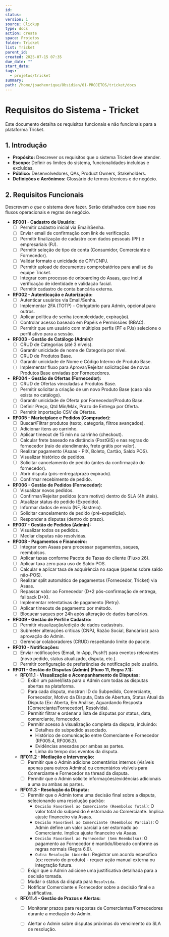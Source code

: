 ```yaml
---
id: 
status: 
version: 1
source: Clickup
type: docs
action: create
space: Projetos
folder: Tricket
list: Tricket
parent_id: 
created: 2025-07-15 07:35
due_date: ""
start_date: 
tags:
  - projetos/tricket
summary: 
path: /home/joaohenrique/Obsidian/01-PROJETOS/tricket/docs
---
```

# Requisitos do Sistema - Tricket

Este documento detalha os requisitos funcionais e não funcionais para a plataforma Tricket.

## 1. Introdução

*   **Propósito:** Descrever os requisitos que o sistema Tricket deve atender.
*   **Escopo:** Definir os limites do sistema, funcionalidades incluídas e excluídas.
*   **Público:** Desenvolvedores, QAs, Product Owners, Stakeholders.
*   **Definições e Acrônimos:** Glossário de termos técnicos e de negócio.

## 2. Requisitos Funcionais

Descrevem *o que* o sistema deve fazer. Serão detalhados com base nos fluxos operacionais e regras de negócio.

*   **RF001 - Cadastro de Usuário:**
    *   [ ] Permitir cadastro inicial via Email/Senha.
    *   [ ] Enviar email de confirmação com link de verificação.
    *   [ ] Permitir finalização de cadastro com dados pessoais (PF) e empresariais (PJ).
    *   [ ] Permitir seleção de tipo de conta (Consumidor, Comerciante e Fornecedor).
    *   [ ] Validar formato e unicidade de CPF/CNPJ.
    *   [ ] Permitir upload de documentos comprobatórios para análise da equipe Tricket.
    *   [ ] Integrar com processo de onboarding do Asaas, que inclui verificação de identidade e validação facial.
    *   [ ] Permitir cadastro de conta bancária externa.
*   **RF002 - Autenticação e Autorização:**
    *   [ ] Autenticar usuários via Email/Senha.
    *   [ ] Implementar 2FA (TOTP) - Obrigatório para Admin, opcional para outros.
    *   [ ] Aplicar política de senha (complexidade, expiração).
    *   [ ] Controlar acesso baseado em Papéis e Permissões (RBAC).
    *   [ ] Permitir que um usuário com múltiplos perfis (PF e PJs) selecione o perfil ativo para a sessão.
*   **RF003 - Gestão de Catálogo (Admin):**
    *   [ ] CRUD de Categorias (até 3 níveis).
    *   [ ] Garantir unicidade de nome de Categoria por nível.
    *   [ ] CRUD de Produtos Base.
    *   [ ] Garantir unicidade de Nome e Código Interno de Produto Base.
    *   [ ] Implementar fluxo para Aprovar/Rejeitar solicitações de novos Produtos Base enviadas por Fornecedores.
*   **RF004 - Gestão de Ofertas (Fornecedor):**
    *   [ ] CRUD de Ofertas vinculadas a Produtos Base.
    *   [ ] Permitir solicitar a criação de um novo Produto Base (caso não exista no catálogo).
    *   [ ] Garantir unicidade de Oferta por Fornecedor/Produto Base.
    *   [ ] Definir Preço, Qtd Mín/Máx, Prazo de Entrega por Oferta.
    *   [ ] Permitir importação CSV de Ofertas.
*   **RF005 - Marketplace e Pedidos (Comprador):**
    *   [ ] Buscar/Filtrar produtos (texto, categoria, filtros avançados).
    *   [ ] Adicionar itens ao carrinho.
    *   [ ] Aplicar timeout de 15 min no carrinho (checkout).
    *   [ ] Calcular frete baseado na distância (PostGIS) e nas regras do fornecedor (raio de atendimento, frete grátis por valor).
    *   [ ] Realizar pagamento (Asaas - PIX, Boleto, Cartão, Saldo POS).
    *   [ ] Visualizar histórico de pedidos.
    *   [ ] Solicitar cancelamento de pedido (antes da confirmação do fornecedor).
    *   [ ] Abrir disputa (pós-entrega/prazo expirado).
    *   [ ] Confirmar recebimento de pedido.
*   **RF006 - Gestão de Pedidos (Fornecedor):**
    *   [ ] Visualizar novos pedidos.
    *   [ ] Confirmar/Rejeitar pedidos (com motivo) dentro do SLA (4h úteis).
    *   [ ] Atualizar status do pedido (Expedido).
    *   [ ] Informar dados de envio (NF, Rastreio).
    *   [ ] Solicitar cancelamento de pedido (pré-expedição).
    *   [ ] Responder a disputas (dentro do prazo).
*   **RF007 - Gestão de Pedidos (Admin):**
    *   [ ] Visualizar todos os pedidos.
    *   [ ] Mediar disputas não resolvidas.
*   **RF008 - Pagamentos e Financeiro:**
    *   [ ] Integrar com Asaas para processar pagamentos, saques, reembolsos.
    *   [ ] Aplicar taxas conforme Pacote de Taxas do cliente (Fluxo 26).
    *   [ ] Aplicar taxa zero para uso de Saldo POS.
    *   [ ] Calcular e aplicar taxa de adquirência no saque (apenas sobre saldo não-POS).
    *   [ ] Realizar split automático de pagamentos (Fornecedor, Tricket) via Asaas.
    *   [ ] Repassar valor ao Fornecedor (D+2 pós-confirmação de entrega, fallback D+X).
    *   [ ] Implementar retentativas de pagamento (Retry).
    *   [ ] Aplicar timeouts de pagamento por método.
    *   [ ] Bloquear saques por 24h após alteração de dados bancários.
*   **RF009 - Gestão de Perfil e Cadastro:**
    *   [ ] Permitir visualização/edição de dados cadastrais.
    *   [ ] Submeter alterações críticas (CNPJ, Razão Social, Bancários) para aprovação do Admin.
    *   [ ] Gerenciar colaboradores (CRUD) respeitando limite do pacote.
*   **RF010 - Notificações:**
    *   [ ] Enviar notificações (Email, In-App, Push?) para eventos relevantes (novo pedido, status atualizado, disputa, etc.).
    *   [ ] Permitir configuração de preferências de notificação pelo usuário.
*   **RF011 - Gestão de Disputas (Admin) (Fluxo 11, Regra 7.1):**
    *   **RF011.1 - Visualização e Acompanhamento de Disputas:**
        *   [ ] Exibir um painel/lista para o Admin com todas as disputas abertas na plataforma.
        *   [ ] Para cada disputa, mostrar: ID do Subpedido, Comerciante, Fornecedor, Motivo da Disputa, Data de Abertura, Status Atual da Disputa (Ex: Aberta, Em Análise, Aguardando Resposta [Comerciante/Fornecedor], Resolvida).
        *   [ ] Permitir filtrar e ordenar a lista de disputas por status, data, comerciante, fornecedor.
        *   [ ] Permitir acesso à visualização completa da disputa, incluindo:
            *   Detalhes do subpedido associado.
            *   Histórico de comunicação entre Comerciante e Fornecedor (RF005.4, RF006.3).
            *   Evidências anexadas por ambas as partes.
            *   Linha do tempo dos eventos da disputa.
    *   **RF011.2 - Mediação e Intervenção:**
        *   [ ] Permitir que o Admin adicione comentários internos (visíveis apenas para outros Admins) ou comentários visíveis para Comerciante e Fornecedor na thread da disputa.
        *   [ ] Permitir que o Admin solicite informações/evidências adicionais a uma ou ambas as partes.
    *   **RF011.3 - Resolução da Disputa:**
        *   [ ] Permitir que o Admin tome uma decisão final sobre a disputa, selecionando uma resolução padrão:
            *   `Decisão Favorável ao Comerciante (Reembolso Total)`: O valor total do subpedido é estornado ao Comerciante. Implica ajuste financeiro via Asaas.
            *   `Decisão Favorável ao Comerciante (Reembolso Parcial)`: O Admin define um valor parcial a ser estornado ao Comerciante. Implica ajuste financeiro via Asaas.
            *   `Decisão Favorável ao Fornecedor (Sem Reembolso)`: O pagamento ao Fornecedor é mantido/liberado conforme as regras normais (Regra 6.6).
            *   `Outra Resolução (Acordo)`: Registrar um acordo específico (ex: reenvio do produto) - requer ação manual externa ou integração futura.
        *   [ ] Exigir que o Admin adicione uma justificativa detalhada para a decisão tomada.
        *   [ ] Mudar o status da disputa para `Resolvida`.
        *   [ ] Notificar Comerciante e Fornecedor sobre a decisão final e a justificativa.
    *   **RF011.4 - Gestão de Prazos e Alertas:**
        *   [ ] Monitorar prazos para respostas de Comerciantes/Fornecedores durante a mediação do Admin.
        *   [ ] Alertar o Admin sobre disputas próximas do vencimento do SLA de resolução.

